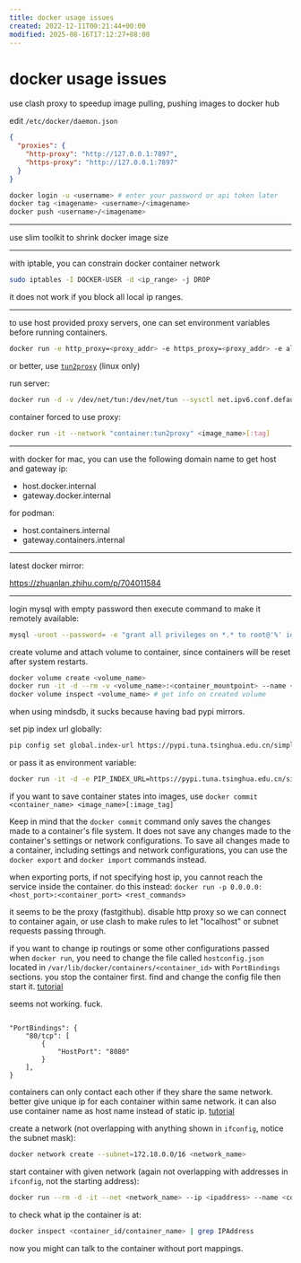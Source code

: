 ```yaml
---
title: docker usage issues
created: 2022-12-11T00:21:44+00:00
modified: 2025-08-16T17:12:27+08:00
---
```


# docker usage issues

use clash proxy to speedup image pulling, pushing images to docker hub

edit `/etc/docker/daemon.json`

```json
{
  "proxies": {
    "http-proxy": "http://127.0.0.1:7897",
    "https-proxy": "http://127.0.0.1:7897"
  }
}
```

```bash
docker login -u <username> # enter your password or api token later
docker tag <imagename> <username>/<imagename>
docker push <username>/<imagename>
```

---

use slim toolkit to shrink docker image size

---

with iptable, you can constrain docker container network

```bash
sudo iptables -I DOCKER-USER -d <ip_range> -j DROP
```

it does not work if you block all local ip ranges.

---

to use host provided proxy servers, one can set environment variables before running containers.

```bash
docker run -e http_proxy=<proxy_addr> -e https_proxy=<proxy_addr> -e all_proxy=<proxy_addr> -e no_proxy=<bypass_addrs>
```

or better, use [`tun2proxy`](https://github.com/tun2proxy/tun2proxy) (linux only)

run server:

```bash
docker run -d -v /dev/net/tun:/dev/net/tun --sysctl net.ipv6.conf.default.disable_ipv6=0 --cap-add NET_ADMIN --name tun2proxy tun2proxy --proxy <proto>://[username[:password]@]host:port
```

container forced to use proxy:

```bash
docker run -it --network "container:tun2proxy" <image_name>[:tag]
```

---

with docker for mac, you can use the following domain name to get host and gateway ip:

- host.docker.internal
- gateway.docker.internal

for podman:

- host.containers.internal
- gateway.containers.internal

---

latest docker mirror:

https://zhuanlan.zhihu.com/p/704011584

---

login mysql with empty password then execute command to make it remotely available:
```bash
mysql -uroot --password= -e "grant all privileges on *.* to root@'%' identified by '' with grant option; commit;"
```

create volume and attach volume to container, since containers will be reset after system restarts.

```bash
docker volume create <volume_name>
docker run -it -d --rm -v <volume_name>:<container_mountpoint> --name <container_name> <image_name>
docker volume inspect <volume_name> # get info on created volume
```

when using mindsdb, it sucks because having bad pypi mirrors.

set pip index url globally:
```bash
pip config set global.index-url https://pypi.tuna.tsinghua.edu.cn/simple
```

or pass it as environment variable:

```bash
docker run -it -d -e PIP_INDEX_URL=https://pypi.tuna.tsinghua.edu.cn/simple -n <container_name> <image_name>
```

if you want to save container states into images, use `docker commit <container_name> <image_name>[:image_tag]`

Keep in mind that the `docker commit` command only saves the changes made to a container's file system. It does not save any changes made to the container's settings or network configurations. To save all changes made to a container, including settings and network configurations, you can use the `docker export` and `docker import` commands instead.

when exporting ports, if not specifying host ip, you cannot reach the service inside the container. do this instead: `docker run -p 0.0.0.0:<host_port>:<container_port> <rest_commands>`

it seems to be the proxy (fastgithub). disable http proxy so we can connect to container again, or use clash to make rules to let "localhost" or subnet requests passing through.

if you want to change ip routings or some other configurations passed when `docker run`, you need to change the file called `hostconfig.json` located in `/var/lib/docker/containers/<container_id>` with `PortBindings` sections. you stop the container first. find and change the config file then start it. [tutorial](https://ahelpme.com/software/docker/docker-change-the-port-mapping-of-an-existing-container/#:~:text=Here%20is%20the%20whole%20procedure%3A%201%20Stop%20the,Docker%20container%20service.%205%20Start%20the%20docker%20container.)

seems not working. fuck.

```

"PortBindings": {
    "80/tcp": [
        {
            "HostPort": "8080"
        }
    ],
}
```

containers can only contact each other if they share the same network. better give unique ip for each container within same network. it can also use container name as host name instead of static ip. [tutorial](https://maximorlov.com/4-reasons-why-your-docker-containers-cant-talk-to-each-other/)

create a network (not overlapping with anything shown in `ifconfig`, notice the subnet mask):

```bash
docker network create --subnet=172.18.0.0/16 <network_name>
```

start container with given network (again not overlapping with addresses in `ifconfig`, not the starting address):

```bash
docker run --rm -d -it --net <network_name> --ip <ipaddress> --name <container_name>
```
to check what ip the container is at:

```bash
docker inspect <container_id/container_name> | grep IPAddress
```

now you might can talk to the container without port mappings.
